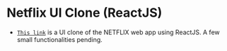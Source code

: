 # Netflix UI Clone (ReactJS)

- [`This link`](https://abhishek-netflix-clone.netlify.app) is a UI clone of the NETFLIX web app using ReactJS. A few small functionalities pending.


